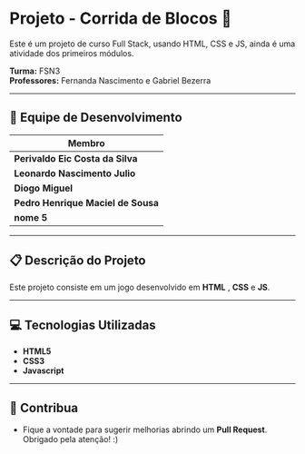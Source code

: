 # Projeto - Corrida de Blocos 🚀

Este é um projeto de curso Full Stack, usando HTML, CSS e JS, ainda é uma atividade dos primeiros módulos.

**Turma:** FSN3  
**Professores:** Fernanda Nascimento e Gabriel Bezerra  

---

## 👥 **Equipe de Desenvolvimento**

| **Membro**                           |
|--------------------------------------|
| **Perivaldo Eic Costa da Silva**     | 
| **Leonardo Nascimento Julio**        | 
| **Diogo Miguel**                     | 
| **Pedro Henrique Maciel de Sousa**   | 
| **nome 5**                           | 

---

## 📋 **Descrição do Projeto**
Este projeto consiste em um jogo desenvolvido em **HTML** , **CSS** e **JS**.

---

## 💻 **Tecnologias Utilizadas**
- **HTML5**  
- **CSS3**  
- **Javascript**

---

## 🤝 **Contribua**
- Fique a vontade para sugerir melhorias abrindo um **Pull Request**. Obrigado pela atenção! :)
